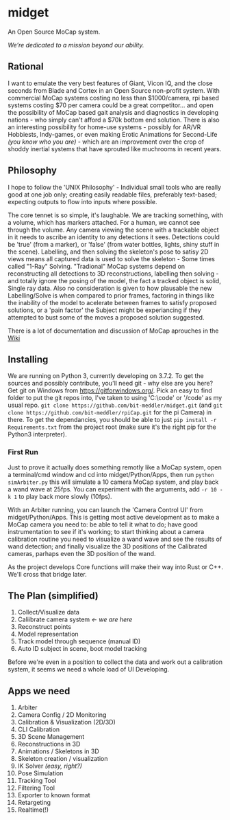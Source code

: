 # midget
An Open Source MoCap system.

_We’re dedicated to a mission beyond our ability._

## Rational
I want to emulate the very best features of Giant, Vicon IQ, and the close seconds from Blade and Cortex in an Open Source non-profit system.  With commercial MoCap systems costing no less than $1000/camera, rpi based systems costing $70 per camera could be a great competitor... and open the possibility of MoCap based gait analysis and diagnostics in developing nations - who simply can't afford a $70k bottom end solution.  There is also an interesting possibility for home-use systems - possibly for AR/VR Hobbiests, Indy-games, or even making Erotic Animations for Second-Life _(you know who you are)_ - which are an improvement over the crop of shoddy inertial systems that have sprouted like muchrooms in recent years.

## Philosophy
I hope to follow the 'UNIX Philosophy' - Individual small tools who are really good at one job only; creating easily readable files, preferably text-based; expecting outputs to flow into inputs where possible.

The core tennet is so simple, it's laughable.  We are tracking something, with a volume, which has markers attached.  For a human, we cannot see through the volume.  Any camera viewing the scene with a trackable object in it needs to ascribe an identity to any detections it sees.  Detections could be 'true' (from a marker), or 'false' (from water bottles, lights, shiny stuff in the scene).  Labelling, and then solving the skeleton's pose to satisy 2D views means all captured data is used to solve the skeleton - Some times called "1-Ray" Solving.  "Tradional" MoCap systems depend on reconstructing all detections to 3D reconstructions, labelling then solving - and totally ignore the posing of the model, the fact a tracked object is solid, Single ray data.  Also no consideration is given to how plausable the new Labelling/Solve is when compared to prior frames, factoring in things like the inability of the model to acelerate between frames to satisfy proposed solutions, or a 'pain factor' the Subject might be experiancing if they attempted to bust some of the moves a proposed solution suggested.

There is a lot of documentation and discussion of MoCap aprouches in the [Wiki](https://github.com/bit-meddler/midget/wiki)

## Installing
We are running on Python 3, currently developing on 3.7.2.  To get the sources and possibly contribute, you'll need git - why else are you here?  Get git on Windows from https://gitforwindows.org/.  Pick an easy to find folder to put the git repos into, I've taken to using 'C:\code' or '/code' as my usual repo.  `git clone https://github.com/bit-meddler/midget.git` (and `git clone https://github.com/bit-meddler/rpiCap.git` for the pi Camera) in there.  To get the dependancies, you should be able to just `pip install -r Requirements.txt` from the project root (make sure it's the right pip for the Python3 interpreter).

### First Run
Just to prove it actually does something remotly like a MoCap system, open a terminal/cmd window and cd into midget/Python/Apps, then run `python simArbiter.py` this will simulate a 10 camera MoCap system, and play back a wand wave at 25fps.  You can experiment with the arguments, add `-r 10 -k 1` to play back more slowly (10fps).

With an Arbiter running, you can launch the 'Camera Control UI' from midget/Python/Apps.  This is getting most active development as to make a MoCap camera you need to: be able to tell it what to do; have good instrumentation to see if it's working; to start thinking about a camera calibration routine you need to visualize a wand wave and see the results of wand detection; and finally visualize the 3D positions of the Calibrated cameras, parhaps even the 3D position of the wand.

As the project develops Core functions will make their way into Rust or C++.  We'll cross that bridge later.

## The Plan (simplified)
1. Collect/Visualize data
2. Caliibrate camera system _<- we are here_
3. Reconstruct points
4. Model representation
5. Track model through sequence (manual ID)
6. Auto ID subject in scene, boot model tracking

Before we're even in a position to collect the data and work out a calibration system, it seems we need a whole load of UI Developing.

## Apps we need
1. Arbiter
2. Camera Config / 2D Monitoring
3. Calibration & Visualization (2D/3D)
4. CLI Calibration
5. 3D Scene Management
6. Reconstructions in 3D
7. Animations / Skeletons in 3D
8. Skeleton creation / visualization
9. IK Solver _(easy, right?)_
10. Pose Simulation
11. Tracking Tool
12. Filtering Tool
13. Exporter to known format
14. Retargeting
15. Realtime(!)
